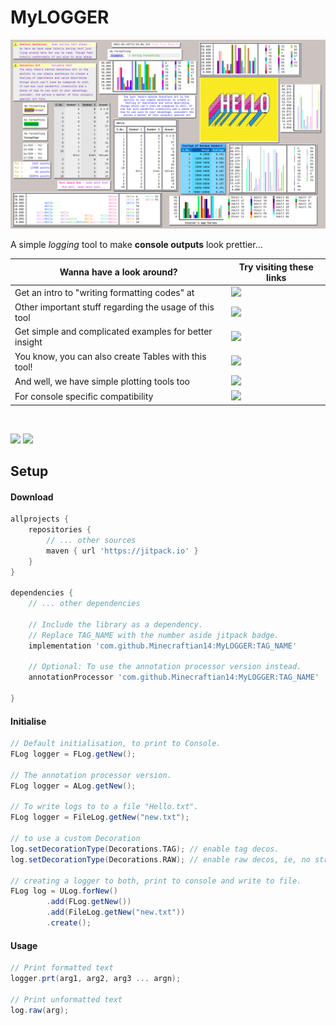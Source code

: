# MyLOGGER

![Collage](src/docs/resources/images/collage.png)

A simple _logging_ tool to make **console outputs** look prettier...

| Wanna have a look around?                              | Try visiting these links                                                                                        |
|--------------------------------------------------------|-----------------------------------------------------------------------------------------------------------------|
| Get an intro to "writing formatting codes" at          | [![](https://img.shields.io/badge/Logger-Instructions-yellow)](/src/docs/md/WRITING_A_FORMAT_FOR_DECORATION)    |
| Other important stuff regarding the usage of this tool | [![](https://img.shields.io/badge/Logger-Stuff-cyan)](/src/docs/md/OTHER_IMPORTANT_THINGS)                      |
| Get simple and complicated examples for better insight | [![](https://img.shields.io/badge/Logger-Examples-orange)](/src/docs/md/LOGGER_EXAMPLES)                        |
| You know, you can also create Tables with this tool!   | [![](https://img.shields.io/badge/Tables-Examples-green)](/src/docs/md/TABLE_EXAMPLES)                          |
| And well, we have simple plotting tools too            | [![](https://img.shields.io/badge/Plotting-Examples-red)](/src/docs/md/PLOTTING)                                |
| For console specific compatibility                     | [![](https://img.shields.io/badge/Console-Compatibility-purple)](/src/docs/md/SUPPORT)                          |

<br />

[![](https://jitpack.io/v/Minecraftian14/MyLOGGER.svg)](https://jitpack.io/#Minecraftian14/MyLOGGER)
[![](https://img.shields.io/discord/872811194170347520?color=%237289da&logoColor=%23424549)](https://discord.gg/Ar6Zuj2m82)

## Setup

#### Download

```groovy
allprojects {
    repositories {
        // ... other sources
        maven { url 'https://jitpack.io' }
    }
}

dependencies {
    // ... other dependencies

    // Include the library as a dependency. 
    // Replace TAG_NAME with the number aside jitpack badge.
    implementation 'com.github.Minecraftian14:MyLOGGER:TAG_NAME'

    // Optional: To use the annotation processor version instead.
    annotationProcessor 'com.github.Minecraftian14:MyLOGGER:TAG_NAME'

}
```

#### Initialise

```groovy
// Default initialisation, to print to Console.
FLog logger = FLog.getNew();

// The annotation processor version.
FLog logger = ALog.getNew();

// To write logs to to a file "Hello.txt".
FLog logger = FileLog.getNew("new.txt");

// to use a custom Decoration
log.setDecorationType(Decorations.TAG); // enable tag decos.
log.setDecorationType(Decorations.RAW); // enable raw decos, ie, no strange characters.

// creating a logger to both, print to console and write to file.
FLog log = ULog.forNew()
        .add(FLog.getNew())
        .add(FileLog.getNew("new.txt"))
        .create();
```

#### Usage

```groovy
// Print formatted text 
logger.prt(arg1, arg2, arg3 ... argn);

// Print unformatted text
log.raw(arg);
```
